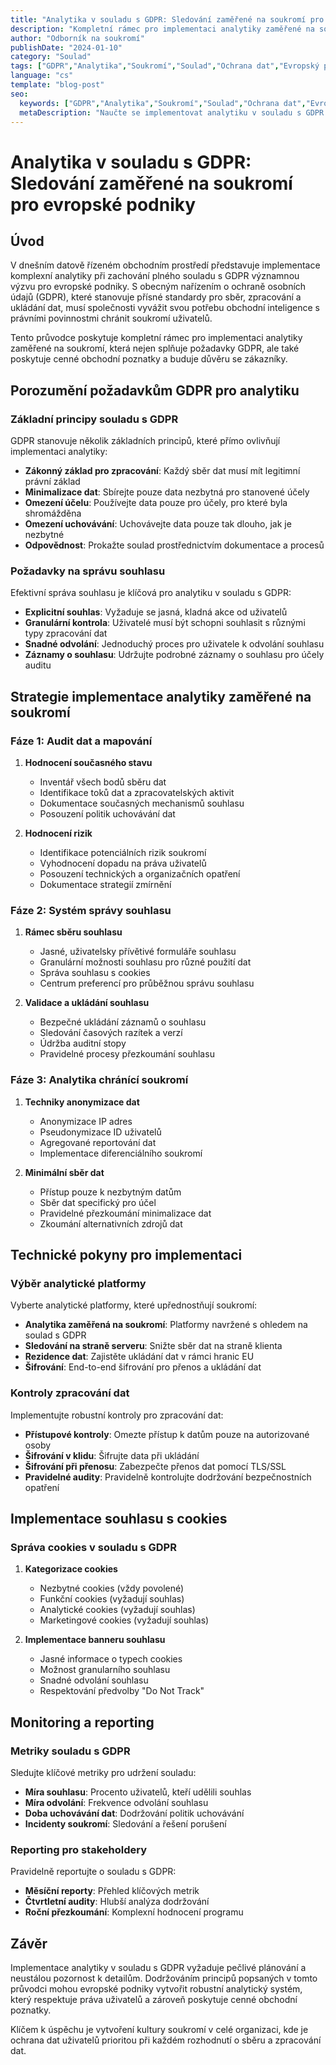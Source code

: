```yaml
---
title: "Analytika v souladu s GDPR: Sledování zaměřené na soukromí pro evropské podniky"
description: "Kompletní rámec pro implementaci analytiky zaměřené na soukromí, která splňuje požadavky GDPR a zároveň poskytuje cenné obchodní poznatky pro evropské podniky."
author: "Odborník na soukromí"
publishDate: "2024-01-10"
category: "Soulad"
tags: ["GDPR","Analytika","Soukromí","Soulad","Ochrana dat","Evropský podnik"]
language: "cs"
template: "blog-post"
seo:
  keywords: ["GDPR","Analytika","Soukromí","Soulad","Ochrana dat","Evropský podnik","gdpr-soulad","analytika","soukromí-první","sledování","evropské","podniky","technologie","digitální","podnikání"]
  metaDescription: "Naučte se implementovat analytiku v souladu s GDPR pomocí strategií sledování zaměřených na soukromí, které chrání data uživatelů a zároveň poskytují cennou obchodní inteligenci pro evropské společnosti."
---
```


# Analytika v souladu s GDPR: Sledování zaměřené na soukromí pro evropské podniky

## Úvod

V dnešním datově řízeném obchodním prostředí představuje implementace komplexní analytiky při zachování plného souladu s GDPR významnou výzvu pro evropské podniky. S obecným nařízením o ochraně osobních údajů (GDPR), které stanovuje přísné standardy pro sběr, zpracování a ukládání dat, musí společnosti vyvážit svou potřebu obchodní inteligence s právními povinnostmi chránit soukromí uživatelů.

Tento průvodce poskytuje kompletní rámec pro implementaci analytiky zaměřené na soukromí, která nejen splňuje požadavky GDPR, ale také poskytuje cenné obchodní poznatky a buduje důvěru se zákazníky.

## Porozumění požadavkům GDPR pro analytiku

### Základní principy souladu s GDPR

GDPR stanovuje několik základních principů, které přímo ovlivňují implementaci analytiky:

- **Zákonný základ pro zpracování**: Každý sběr dat musí mít legitimní právní základ
- **Minimalizace dat**: Sbírejte pouze data nezbytná pro stanovené účely
- **Omezení účelu**: Používejte data pouze pro účely, pro které byla shromážděna
- **Omezení uchovávání**: Uchovávejte data pouze tak dlouho, jak je nezbytné
- **Odpovědnost**: Prokažte soulad prostřednictvím dokumentace a procesů

### Požadavky na správu souhlasu

Efektivní správa souhlasu je klíčová pro analytiku v souladu s GDPR:

- **Explicitní souhlas**: Vyžaduje se jasná, kladná akce od uživatelů
- **Granulární kontrola**: Uživatelé musí být schopni souhlasit s různými typy zpracování dat
- **Snadné odvolání**: Jednoduchý proces pro uživatele k odvolání souhlasu
- **Záznamy o souhlasu**: Udržujte podrobné záznamy o souhlasu pro účely auditu

## Strategie implementace analytiky zaměřené na soukromí

### Fáze 1: Audit dat a mapování

1. **Hodnocení současného stavu**
   - Inventář všech bodů sběru dat
   - Identifikace toků dat a zpracovatelských aktivit
   - Dokumentace současných mechanismů souhlasu
   - Posouzení politik uchovávání dat

2. **Hodnocení rizik**
   - Identifikace potenciálních rizik soukromí
   - Vyhodnocení dopadu na práva uživatelů
   - Posouzení technických a organizačních opatření
   - Dokumentace strategií zmírnění

### Fáze 2: Systém správy souhlasu

1. **Rámec sběru souhlasu**
   - Jasné, uživatelsky přívětivé formuláře souhlasu
   - Granulární možnosti souhlasu pro různé použití dat
   - Správa souhlasu s cookies
   - Centrum preferencí pro průběžnou správu souhlasu

2. **Validace a ukládání souhlasu**
   - Bezpečné ukládání záznamů o souhlasu
   - Sledování časových razítek a verzí
   - Údržba auditní stopy
   - Pravidelné procesy přezkoumání souhlasu

### Fáze 3: Analytika chránící soukromí

1. **Techniky anonymizace dat**
   - Anonymizace IP adres
   - Pseudonymizace ID uživatelů
   - Agregované reportování dat
   - Implementace diferenciálního soukromí

2. **Minimální sběr dat**
   - Přístup pouze k nezbytným datům
   - Sběr dat specifický pro účel
   - Pravidelné přezkoumání minimalizace dat
   - Zkoumání alternativních zdrojů dat

## Technické pokyny pro implementaci

### Výběr analytické platformy

Vyberte analytické platformy, které upřednostňují soukromí:

- **Analytika zaměřená na soukromí**: Platformy navržené s ohledem na soulad s GDPR
- **Sledování na straně serveru**: Snižte sběr dat na straně klienta
- **Rezidence dat**: Zajistěte ukládání dat v rámci hranic EU
- **Šifrování**: End-to-end šifrování pro přenos a ukládání dat

### Kontroly zpracování dat

Implementujte robustní kontroly pro zpracování dat:

- **Přístupové kontroly**: Omezte přístup k datům pouze na autorizované osoby
- **Šifrování v klidu**: Šifrujte data při ukládání
- **Šifrování při přenosu**: Zabezpečte přenos dat pomocí TLS/SSL
- **Pravidelné audity**: Pravidelně kontrolujte dodržování bezpečnostních opatření

## Implementace souhlasu s cookies

### Správa cookies v souladu s GDPR

1. **Kategorizace cookies**
   - Nezbytné cookies (vždy povolené)
   - Funkční cookies (vyžadují souhlas)
   - Analytické cookies (vyžadují souhlas)
   - Marketingové cookies (vyžadují souhlas)

2. **Implementace banneru souhlasu**
   - Jasné informace o typech cookies
   - Možnost granularního souhlasu
   - Snadné odvolání souhlasu
   - Respektování předvolby "Do Not Track"

## Monitoring a reporting

### Metriky souladu s GDPR

Sledujte klíčové metriky pro udržení souladu:

- **Míra souhlasu**: Procento uživatelů, kteří udělili souhlas
- **Míra odvolání**: Frekvence odvolání souhlasu
- **Doba uchovávání dat**: Dodržování politik uchovávání
- **Incidenty soukromí**: Sledování a řešení porušení

### Reporting pro stakeholdery

Pravidelně reportujte o souladu s GDPR:

- **Měsíční reporty**: Přehled klíčových metrik
- **Čtvrtletní audity**: Hlubší analýza dodržování
- **Roční přezkoumání**: Komplexní hodnocení programu

## Závěr

Implementace analytiky v souladu s GDPR vyžaduje pečlivé plánování a neustálou pozornost k detailům. Dodržováním principů popsaných v tomto průvodci mohou evropské podniky vytvořit robustní analytický systém, který respektuje práva uživatelů a zároveň poskytuje cenné obchodní poznatky.

Klíčem k úspěchu je vytvoření kultury soukromí v celé organizaci, kde je ochrana dat uživatelů prioritou při každém rozhodnutí o sběru a zpracování dat. 